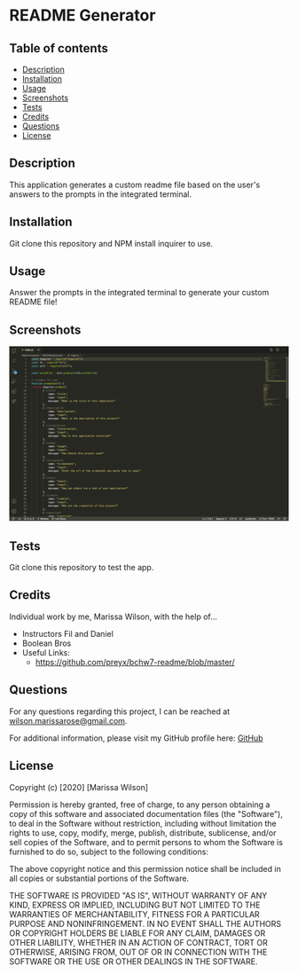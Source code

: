 
# README Generator

## Table of contents

* [Description](#description)
* [Installation](#installation)
* [Usage](#usage)
* [Screenshots](#screenshots)
* [Tests](#tests)
* [Credits](#credits)
* [Questions](#questions)
* [License](#license)

## Description
This application generates a custom readme file based on the user's answers to the prompts in the integrated terminal.

## Installation
Git clone this repository and NPM install inquirer to use.

## Usage
Answer the prompts in the integrated terminal to generate your custom README file!

## Screenshots
![Screenshot of JS code](images/readmecode.png)

## Tests
Git clone this repository to test the app.

## Credits
Individual work by me, Marissa Wilson, with the help of...
* Instructors Fil and Daniel
* Boolean Bros
* Useful Links:
    - https://github.com/preyx/bchw7-readme/blob/master/

## Questions
For any questions regarding this project, I can be reached at wilson.marissarose@gmail.com.

For additional information, please visit my GitHub profile here:
[GitHub](https://github.com/marissarrwilson)

## License
Copyright (c) [2020] [Marissa Wilson]

Permission is hereby granted, free of charge, to any person obtaining a copy of this software and associated documentation files (the "Software"), to deal in the Software without restriction, including without limitation the rights to use, copy, modify, merge, publish, distribute, sublicense, and/or sell copies of the Software, and to permit persons to whom the Software is furnished to do so, subject to the following conditions:

The above copyright notice and this permission notice shall be included in all copies or substantial portions of the Software.

THE SOFTWARE IS PROVIDED "AS IS", WITHOUT WARRANTY OF ANY KIND, EXPRESS OR IMPLIED, INCLUDING BUT NOT LIMITED TO THE WARRANTIES OF MERCHANTABILITY, FITNESS FOR A PARTICULAR PURPOSE AND NONINFRINGEMENT. IN NO EVENT SHALL THE AUTHORS OR COPYRIGHT HOLDERS BE LIABLE FOR ANY CLAIM, DAMAGES OR OTHER LIABILITY, WHETHER IN AN ACTION OF CONTRACT, TORT OR OTHERWISE, ARISING FROM, OUT OF OR IN CONNECTION WITH THE SOFTWARE OR THE USE OR OTHER DEALINGS IN THE SOFTWARE.


